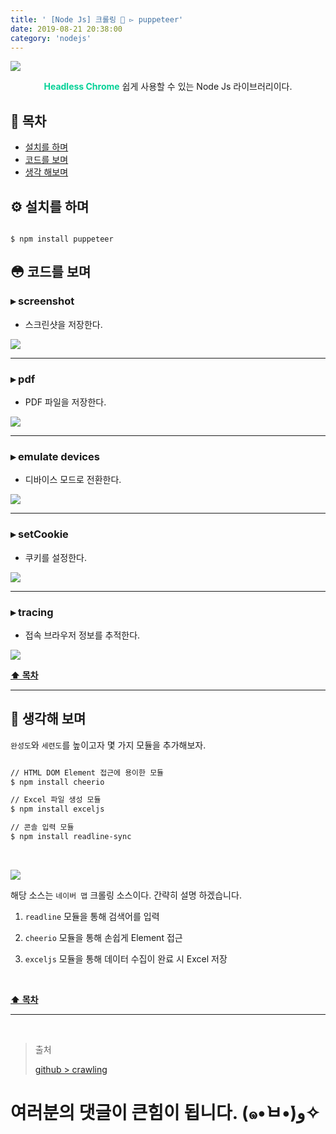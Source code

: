 ```yaml
---
title: ' [Node Js] 크롤링 👣 ▻ puppeteer'
date: 2019-08-21 20:38:00
category: 'nodejs'
---
```


![](./images/puppeteer/logo.png)
  
<center><strong style="color:#05D197">Headless Chrome</strong> 쉽게 사용할 수 있는 Node Js 라이브러리이다.</center>

## **💎 목차**
  * [설치를 하며](#️-설치를-하며)
  * [코드를 보며](#-코드를-보며)
  * [생각 해보며](#-생각해-보며)

## **⚙️ 설치를 하며**

```jssh

$ npm install puppeteer

```

## **😳 코드를 보며**

### ▸ screenshot
*   스크린샷을 저장한다.

![](./images/puppeteer/1.png)
<br />

<hr>

### ▸ pdf
*   PDF 파일을 저장한다.

![](./images/puppeteer/2.png)
<br />

<hr>

### ▸ emulate devices
*   디바이스 모드로 전환한다.

![](./images/puppeteer/3.png)
<br />

<hr>

### ▸ setCookie
*   쿠키를 설정한다.

![](./images/puppeteer/4.png)
<br />

<hr>

### ▸ tracing
*   접속 브라우저 정보를 추적한다.

![](./images/puppeteer/5.png)
<br />

**[⬆ 목차](#-목차)**

---

## **🤔 생각해 보며**

`완성도`와 `세련도`를 높이고자 몇 가지 모듈을 추가해보자.

```sh

// HTML DOM Element 접근에 용이한 모듈
$ npm install cheerio

// Excel 파일 생성 모듈
$ npm install exceljs

// 콘솔 입력 모듈
$ npm install readline-sync

```

<br />

![](./images/puppeteer/6.png)
<br />

해당 소스는 `네이버 맵` 크롤링 소스이다. 간략히 설명 하겠습니다.

1. `readline` 모듈을 통해 검색어를 입력

2. `cheerio` 모듈을 통해 손쉽게 Element 접근

3. `exceljs` 모듈을 통해 데이터 수집이 완료 시 Excel 저장

<br />

**[⬆ 목차](#-목차)**

---

<br />

> 출처
>
> <a href="https://github.com/bynodejs/crawling" target="_blank">github > crawling</a>

# 여러분의 댓글이 큰힘이 됩니다. (๑•̀ㅂ•́)و✧
